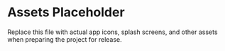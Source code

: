 # Assets Placeholder

Replace this file with actual app icons, splash screens, and other assets when preparing the project for release.
